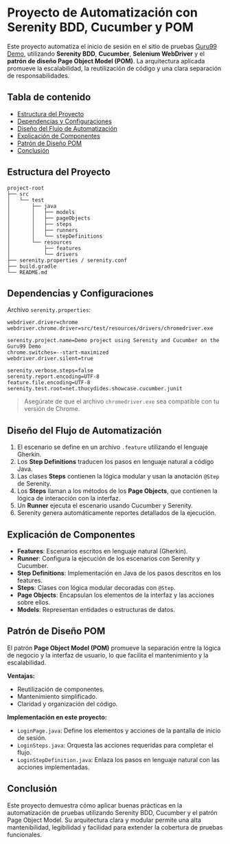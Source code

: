 # Proyecto de Automatización con Serenity BDD, Cucumber y POM

Este proyecto automatiza el inicio de sesión en el sitio de pruebas [Guru99 Demo](http://demo.guru99.com/V4/index.php), utilizando **Serenity BDD**, **Cucumber**, **Selenium WebDriver** y el **patrón de diseño Page Object Model (POM)**. La arquitectura aplicada promueve la escalabilidad, la reutilización de código y una clara separación de responsabilidades.

## Tabla de contenido

- [Estructura del Proyecto](#estructura-del-proyecto)
- [Dependencias y Configuraciones](#dependencias-y-configuraciones)
- [Diseño del Flujo de Automatización](#diseño-del-flujo-de-automatización)
- [Explicación de Componentes](#explicación-de-componentes)
- [Patrón de Diseño POM](#patrón-de-diseño-pom)
- [Conclusión](#conclusión)

## Estructura del Proyecto

```
project-root
├── src
│   └── test
│       ├── java
│       │   ├── models
│       │   ├── pageObjects
│       │   ├── steps
│       │   ├── runners
│       │   └── stepDefinitions
│       └── resources
│           ├── features
│           └── drivers
├── serenity.properties / serenity.conf
├── build.gradle
└── README.md
```

## Dependencias y Configuraciones

Archivo `serenity.properties`:

```properties
webdriver.driver=chrome
webdriver.chrome.driver=src/test/resources/drivers/chromedriver.exe

serenity.project.name=Demo project using Serenity and Cucumber on the Guru99 Demo
chrome.switches=--start-maximized
webdriver.driver.silent=true

serenity.verbose.steps=false
serenity.report.encoding=UTF-8
feature.file.encoding=UTF-8
serenity.test.root=net.thucydides.showcase.cucumber.junit
```

> Asegúrate de que el archivo `chromedriver.exe` sea compatible con tu versión de Chrome.

## Diseño del Flujo de Automatización

1. El escenario se define en un archivo `.feature` utilizando el lenguaje Gherkin.
2. Los **Step Definitions** traducen los pasos en lenguaje natural a código Java.
3. Las clases **Steps** contienen la lógica modular y usan la anotación `@Step` de Serenity.
4. Los **Steps** llaman a los métodos de los **Page Objects**, que contienen la lógica de interacción con la interfaz.
5. Un **Runner** ejecuta el escenario usando Cucumber y Serenity.
6. Serenity genera automáticamente reportes detallados de la ejecución.

## Explicación de Componentes

- **Features**: Escenarios escritos en lenguaje natural (Gherkin).
- **Runner**: Configura la ejecución de los escenarios con Serenity y Cucumber.
- **Step Definitions**: Implementación en Java de los pasos descritos en los features.
- **Steps**: Clases con lógica modular decoradas con `@Step`.
- **Page Objects**: Encapsulan los elementos de la interfaz y las acciones sobre ellos.
- **Models**: Representan entidades o estructuras de datos.

## Patrón de Diseño POM

El patrón **Page Object Model (POM)** promueve la separación entre la lógica de negocio y la interfaz de usuario, lo que facilita el mantenimiento y la escalabilidad.

**Ventajas:**
- Reutilización de componentes.
- Mantenimiento simplificado.
- Claridad y organización del código.

**Implementación en este proyecto:**
- `LoginPage.java`: Define los elementos y acciones de la pantalla de inicio de sesión.
- `LoginSteps.java`: Orquesta las acciones requeridas para completar el flujo.
- `LoginStepDefinition.java`: Enlaza los pasos en lenguaje natural con las acciones implementadas.

## Conclusión

Este proyecto demuestra cómo aplicar buenas prácticas en la automatización de pruebas utilizando Serenity BDD, Cucumber y el patrón Page Object Model. Su arquitectura clara y modular permite una alta mantenibilidad, legibilidad y facilidad para extender la cobertura de pruebas funcionales.